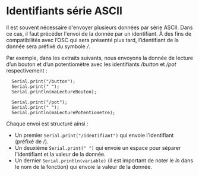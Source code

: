 # Identifiants série ASCII

Il est souvent nécessaire d'envoyer plusieurs données par série ASCII. Dans ce cas, il faut précéder l'envoi de la donnée par un identifiant. À des fins de compatibilités avec l’OSC qui sera présenté plus tard, l’identifiant de la donnée sera préfixé du symbole */*. 

Par exemple, dans les extraits suivants, nous envoyons la donnée de lecture d’un bouton et d’un potentiomètre avec les identifiants */button* et */pot* respectivement :

```arduino
  Serial.print("/button");
  Serial.print(" ");
  Serial.println(maLectureBouton);
```

```arduino
  Serial.print("/pot");
  Serial.print(" ");
  Serial.println(maLecturePotentiometre);
```

Chaque envoi est structuré ainsi :
* Un premier `Serial.print("/identifiant")` qui envoie l'identifiant (préfixé de */*).
* Un deuxième `Serial.print(" ")` qui envoie un espace pour séparer l'identifiant et la valeur de la donnée.
* Un dernier `Serial.println(variable)` (il est important de noter le *ln* dans le nom de la fonction) qui envoie la valeur de la donnée.